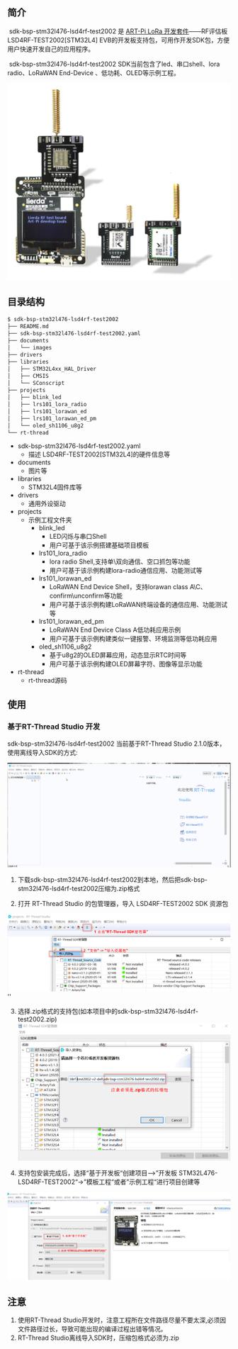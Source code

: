## 简介

​	sdk-bsp-stm32l476-lsd4rf-test2002 是  [ART-Pi LoRa 开发套件](http://wsn.lierda.com/index.php/Home/product/detail/id/113.html)——RF评估板LSD4RF-TEST2002[STM32L4] EVB的开发板支持包，可用作开发SDK包，方便用户快速开发自己的应用程序。

​	sdk-bsp-stm32l476-lsd4rf-test2002 SDK当前包含了led、串口shell、lora  radio、LoRaWAN End-Device 、低功耗、OLED等示例工程。



<img src="documents/images/LSD4RF-TEST2002_EVK_Pic.png" alt="image-20201009181905422" style="zoom:50%;" />

## 目录结构

```
$ sdk-bsp-stm32l476-lsd4rf-test2002
├── README.md
├── sdk-bsp-stm32l476-lsd4rf-test2002.yaml
├── documents
│   └── images
├── drivers
├── libraries
│   ├── STM32L4xx_HAL_Driver
│   ├── CMSIS
│   └── SConscript
├── projects
│   ├── blink_led
│   ├── lrs101_lora_radio
│   ├── lrs101_lorawan_ed
│   ├── lrs101_lorawan_ed_pm
│   └── oled_sh1106_u8g2
└── rt-thread
```

- sdk-bsp-stm32l476-lsd4rf-test2002.yaml
  - 描述 LSD4RF-TEST2002[STM32L4]的硬件信息等
- documents
  - 图片等
- libraries
  - STM32L4固件库等
- drivers
  - 通用外设驱动
- projects
  - 示例工程文件夹
    - blink_led  
      - LED闪烁与串口Shell
      - 用户可基于该示例搭建基础项目模板
    - lrs101_lora_radio 
      - lora radio Shell,支持单\双向通信、空口抓包等功能
      - 用户可基于该示例构建lora-radio通信应用、功能测试等
    - lrs101_lorawan_ed
      - LoRaWAN End Device Shell，支持lorawan class A\C、confirm\unconfirm等功能
      - 用户可基于该示例构建LoRaWAN终端设备的通信应用、功能测试等
    - lrs101_lorawan_ed_pm
      - LoRaWAN End Device Class A低功耗应用示例
      - 用户可基于该示例构建类似一键报警、环境监测等低功耗应用
    - oled_sh1106_u8g2
      - 基于u8g2的OLED屏幕应用，动态显示RTC时间等
      - 用户可基于该示例构建OLED屏幕字符、图像等显示功能
- rt-thread
  - rt-thread源码
## 使用

### 基于RT-Thread Studio 开发

sdk-bsp-stm32l476-lsd4rf-test2002 当前基于RT-Thread Studio 2.1.0版本，使用离线导入SDK的方式:

<img src="documents/images/rtt-studio_lsd4rf-test2002_sdk_import_1.gif" alt="image-20201009181905422" style="zoom:50%;" />

1. 下载sdk-bsp-stm32l476-lsd4rf-test2002到本地，然后把sdk-bsp-stm32l476-lsd4rf-test2002压缩为.zip格式

2. 打开 RT-Thread Studio 的包管理器，导入 LSD4RF-TEST2002 SDK 资源包

<img src="documents/images/BSP_import_LSD4RF-TEST2002[STM32L4]_sdk.png" alt="sdk_manager" style="zoom: 67%;" />''



3. 选择.zip格式的支持包(如本项目中的sdk-bsp-stm32l476-lsd4rf-test2002.zip)
   <img src="documents/images/BSP_select_sdk_zip.png" alt="sdk_manager" style="zoom: 67%;" />

4. 支持包安装完成后，选择“基于开发板“创建项目——>”开发板 STM32L476-LSD4RF-TEST2002“->”模板工程“或者”示例工程“进行项目创建等

<img src="documents\images\BSP_creat_RT-Thread_project.png" alt="image-20200926143024666" style="zoom:50%;" />

## 注意

1. 使用RT-Thread Studio开发时，注意工程所在文件路径尽量不要太深,必须因文件路径过长，导致可能出现的编译过程出错等情况。
2. RT-Thread Studio离线导入SDK时，压缩包格式必须为.zip